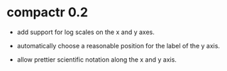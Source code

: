compactr 0.2
===========

* add support for log scales on the x and y axes.

* automatically choose a reasonable position for the label of the y axis.

* allow prettier scientific notation along the x and y axis.